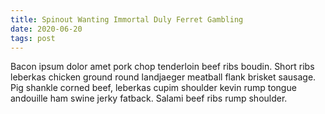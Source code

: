 ```yaml
---
title: Spinout Wanting Immortal Duly Ferret Gambling
date: 2020-06-20
tags: post
---
```


Bacon ipsum dolor amet pork chop tenderloin beef ribs boudin.  Short ribs leberkas chicken ground round landjaeger meatball flank brisket sausage.  Pig shankle corned beef, leberkas cupim shoulder kevin rump tongue andouille ham swine jerky fatback.  Salami beef ribs rump shoulder.